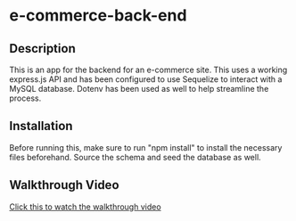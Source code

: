 # e-commerce-back-end

## Description
This is an app for the backend for an e-commerce site. This uses a working express.js API and has been configured to use Sequelize to interact with a MySQL database. Dotenv has been used as well to help streamline the process.

## Installation
Before running this, make sure to run "npm install" to install the necessary files beforehand. Source the schema and seed the database as well.

## Walkthrough Video
[Click this to watch the walkthrough video](https://drive.google.com/file/d/1odM0o5YINM7NjcY6ArxBhRJ_OJyCLyiF/view?usp=sharing)